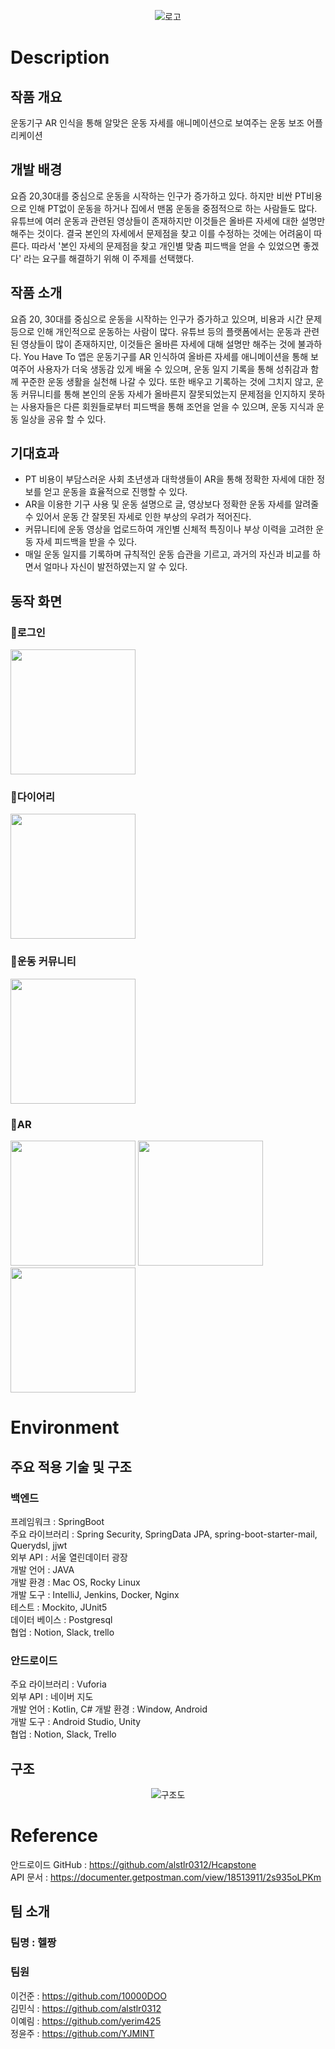 <p align="center"><img src="https://user-images.githubusercontent.com/57493546/237003537-78c89647-3a5c-4b2a-b006-335d5e8d94ee.png" alt="로고"></p>

# Description
## 작품 개요
운동기구 AR 인식을 통해 알맞은 운동 자세를 애니메이션으로 보여주는 운동 보조 어플리케이션
## 개발 배경
요즘 20,30대를 중심으로 운동을 시작하는 인구가 증가하고 있다. 하지만 비싼 PT비용으로 인해 PT없이 운동을 하거나 집에서 맨몸 운동을 중점적으로 하는 사람들도 많다. 유튜브에 여러 운동과 관련된 영상들이 존재하지만 이것들은 올바른 자세에 대한 설명만 해주는 것이다. 결국 본인의 자세에서 문제점을 찾고 이를 수정하는 것에는 어려움이 따른다. 따라서 '본인 자세의 문제점을 찾고 개인별 맞춤 피드백을 얻을 수 있었으면 좋겠다' 라는 요구를 해결하기 위해 이 주제를 선택했다.
## 작품 소개
요즘 20, 30대를 중심으로 운동을 시작하는 인구가 증가하고 있으며, 비용과 시간 문제 등으로 인해 개인적으로 운동하는 사람이 많다. 유튜브 등의 플랫폼에서는 운동과 관련된 영상들이 많이 존재하지만, 이것들은 올바른 자세에 대해 설명만 해주는 것에 불과하다. You Have To 앱은 운동기구를 AR 인식하여 올바른 자세를 애니메이션을 통해 보여주어 사용자가 더욱 생동감 있게 배울 수 있으며, 운동 일지 기록을 통해 성취감과 함께 꾸준한 운동 생활을 실천해 나갈 수 있다. 또한 배우고 기록하는 것에 그치지 않고, 운동 커뮤니티를 통해 본인의 운동 자세가 올바른지 잘못되었는지 문제점을 인지하지 못하는 사용자들은 다른 회원들로부터 피드백을 통해 조언을 얻을 수 있으며, 운동 지식과 운동 일상을 공유 할 수 있다.
## 기대효과
- PT 비용이 부담스러운 사회 초년생과 대학생들이 AR을 통해 정확한 자세에 대한 정보를 얻고 운동을 효율적으로 진행할 수 있다.
- AR을 이용한 기구 사용 및 운동 설명으로 글, 영상보다 정확한 운동 자세를 알려줄 수 있어서 운동 간 잘못된 자세로 인한 부상의 우려가 적어진다.
- 커뮤니티에 운동 영상을 업로드하여 개인별 신체적 특징이나 부상 이력을 고려한 운동 자세 피드백을 받을 수 있다.
- 매일 운동 일지를 기록하며 규칙적인 운동 습관을 기르고, 과거의 자신과 비교를 하면서 얼마나 자신이 발전하였는지 알 수 있다.

## 동작 화면
### 📌로그인  
<img src="https://github.com/10000DOO/YouHaveTo/assets/57493546/2b57e197-320c-499b-92cd-48da6ecf43d9" width="200">

### 📌다이어리
<img src="https://github.com/10000DOO/YouHaveTo/assets/57493546/2ef8e3e7-b896-4cae-9d58-635e5adb537f" width="200">

### 📌운동 커뮤니티
<img src="https://github.com/10000DOO/YouHaveTo/assets/57493546/412b2329-50c4-4f0a-98dd-8b5af1e8b947" width="200">

### 📌AR
<img src="https://github.com/10000DOO/YouHaveTo/assets/57493546/51653526-9e32-42af-975a-3ece3ad8950d" width="200">
<img src="https://github.com/10000DOO/YouHaveTo/assets/57493546/516a690f-aae5-45b6-91dd-03e254d86ab0" width="200">
<img src="https://github.com/10000DOO/YouHaveTo/assets/57493546/e42ec104-5716-4dd9-9f60-bd3f128f7f8c" width="200">

# Environment
## 주요 적용 기술 및 구조
### 백엔드
프레임워크 : SpringBoot  
주요 라이브러리 : Spring Security, SpringData JPA, spring-boot-starter-mail, Querydsl, jjwt  
외부 API : 서울 열린데이터 광장  
개발 언어 : JAVA   
개발 환경 : Mac OS, Rocky Linux  
개발 도구 : IntelliJ, Jenkins, Docker, Nginx  
테스트 : Mockito, JUnit5  
데이터 베이스 : Postgresql  
협업 : Notion, Slack, trello  
### 안드로이드
주요 라이브러리 : Vuforia  
외부 API : 네이버 지도  
개발 언어 : Kotlin, C#
개발 환경 : Window, Android   
개발 도구 : Android Studio, Unity  
협업 : Notion, Slack, Trello  
## 구조
<p align="center"><img src="https://user-images.githubusercontent.com/57493546/237001396-3e01c550-f99d-4b7d-86ac-e00a587139a8.png" alt="구조도"></p>

# Reference
안드로이드 GitHub : https://github.com/alstlr0312/Hcapstone  
API 문서 : https://documenter.getpostman.com/view/18513911/2s935oLPKm  
## 팀 소개
### 팀명 : 헬짱
### 팀원
이건준 : https://github.com/10000DOO  
김민식 : https://github.com/alstlr0312  
이예림 : https://github.com/yerim425  
정윤주 : https://github.com/YJMINT  

